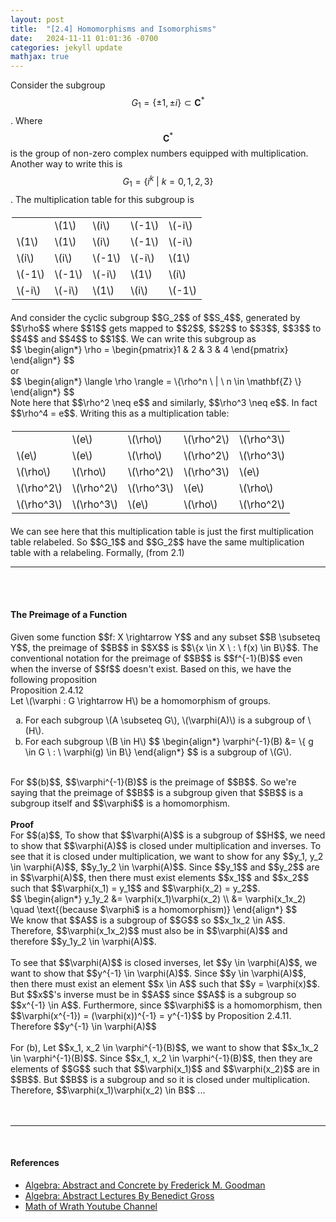 ```yaml
---
layout: post
title:  "[2.4] Homomorphisms and Isomorphisms"
date:   2024-11-11 01:01:36 -0700
categories: jekyll update
mathjax: true
---
```


Consider the subgroup $$G_1 = \{\pm 1, \pm i\} \subset \mathbf{C}^*$$. Where $$\mathbf{C}^*$$ is the group of non-zero complex numbers equipped with multiplication. Another way to write this is $$G_1 = \{i^k \ | \ k = 0,1,2,3\}$$. The multiplication table for this subgroup is
<div>
<table style="max-width: 500px; margin: 20px auto;">
  <tr>
    <td></td>
    <td>\(1\)</td>
    <td>\(i\)</td>
	<td>\(-1\)</td>
	<td>\(-i\)</td>
  </tr>
  <tr>
    <td>\(1\)</td>
    <td>\(1\)</td>
    <td>\(i\)</td>
	<td>\(-1\)</td>
	<td>\(-i\)</td>
  </tr>
  <tr>
    <td>\(i\)</td>
    <td>\(i\)</td>
    <td>\(-1\)</td>
	<td>\(-i\)</td>
	<td>\(1\)</td>
  </tr>
  <tr>
    <td>\(-1\)</td>
    <td>\(-1\)</td>
    <td>\(-i\)</td>
	<td>\(1\)</td>
	<td>\(i\)</td>
  </tr>
  <tr>
    <td>\(-i\)</td>
    <td>\(-i\)</td>
    <td>\(1\)</td>
	<td>\(i\)</td>
	<td>\(-1\)</td>
  </tr>
</table>
</div>
And consider the cyclic subgroup $$G_2$$ of $$S_4$$, generated by $$\rho$$ where $$1$$ gets mapped to $$2$$, $$2$$ to $$3$$, $$3$$ to $$4$$ and $$4$$ to $$1$$. We can write this subgroup as 
<div>
	$$
	\begin{align*}
	 \rho = \begin{pmatrix}1 & 2 & 3 & 4 \end{pmatrix}
	\end{align*}
	$$
</div>
or 
<div>
	$$
	\begin{align*}
	 \langle \rho \rangle = \{\rho^n \ | \ n \in \mathbf{Z} \}
	\end{align*}
	$$
</div>
Note here that $$\rho^2 \neq e$$ and similarly, $$\rho^3 \neq e$$. In fact $$\rho^4 = e$$. Writing this as a multiplication table:
<div>
<table style="max-width: 500px; margin: 20px auto;">
  <tr>
    <td></td>
    <td>\(e\)</td>
    <td>\(\rho\)</td>
	<td>\(\rho^2\)</td>
	<td>\(\rho^3\)</td>
  </tr>
  <tr>
    <td>\(e\)</td>
    <td>\(e\)</td>
    <td>\(\rho\)</td>
	<td>\(\rho^2\)</td>
	<td>\(\rho^3\)</td>
  </tr>
  <tr>
    <td>\(\rho\)</td>
    <td>\(\rho\)</td>
    <td>\(\rho^2\)</td>
	<td>\(\rho^3\)</td>
	<td>\(e\)</td>
  </tr>
  <tr>
    <td>\(\rho^2\)</td>
    <td>\(\rho^2\)</td>
    <td>\(\rho^3\)</td>
	<td>\(e\)</td>
	<td>\(\rho\)</td>
  </tr>
  <tr>
    <td>\(\rho^3\)</td>
    <td>\(\rho^3\)</td>
    <td>\(e\)</td>
	<td>\(\rho\)</td>
	<td>\(\rho^2\)</td>
  </tr>
</table>
</div>
We can see here that this multiplication table is just the first multiplication table relabeled. So $$G_1$$ and $$G_2$$ have the same multiplication table with a relabeling. Formally, (from 2.1)
<br>
<hr>
<br>
<br>
<!----------------------------------------------------------------------------->
<h4><b>The Preimage of a Function</b></h4>
Given some function $$f: X \rightarrow Y$$ and any subset $$B \subseteq Y$$, the preimage of $$B$$ in $$X$$ is $$\{x \in X \ : \ f(x) \in B\}$$. The conventional notation for the preimage of $$B$$ is $$f^{-1}(B)$$ even when the inverse of $$f$$ doesn't exist. Based on this, we have the following proposition
<br>
<!------------------------------------------------------------------------------>
<div class="peachheaderdiv">
Proposition 2.4.12
</div>
<div class="peachbodydiv">
Let \(\varphi : G \rightarrow H\) be a homomorphism of groups.
<ol type="a">
	<li>For each subgroup \(A \subseteq G\), \(\varphi(A)\) is a subgroup of \(H\).</li>
	<li>For each subgroup \(B \in H\)
	$$
	\begin{align*}
	\varphi^{-1}(B) &= \{ g \in G \ : \ \varphi(g) \in B\}
	\end{align*}
	$$
	is a subgroup of \(G\).
	</li>
</ol>
</div>
<br>
For $$(b)$$, $$\varphi^{-1}(B)$$ is the preimage of $$B$$. So we're saying that the preimage of $$B$$ is a subgroup given that $$B$$ is a subgroup itself and $$\varphi$$ is a homomorphism. 
<br>
<br>
<b>Proof</b>
<br>
For $$(a)$$, To show that $$\varphi(A)$$ is a subgroup of $$H$$, we need to show that $$\varphi(A)$$ is closed under multiplication and inverses. To see that it is closed under multiplication, we want to show for any $$y_1, y_2 \in \varphi(A)$$, $$y_1y_2  \in \varphi(A)$$. Since $$y_1$$ and $$y_2$$ are in $$\varphi(A)$$, then there must exist elements $$x_1$$ and $$x_2$$ such that $$\varphi(x_1) = y_1$$ and $$\varphi(x_2) = y_2$$. 
<div>
	$$
	\begin{align*}
	y_1y_2 &= \varphi(x_1)\varphi(x_2) \\
	       &= \varphi(x_1x_2) \quad \text{(because $\varphi$ is a homomorphism)}
	\end{align*}
	$$
</div>
We know that $$A$$ is a subgroup of $$G$$ so $$x_1x_2 \in A$$. Therefore, $$\varphi(x_1x_2)$$ must also be in $$\varphi(A)$$ and therefore $$y_1y_2 \in \varphi(A)$$.
<br>
<br>
To see that $$\varphi(A)$$ is closed inverses, let $$y \in \varphi(A)$$, we want to show that $$y^{-1} \in \varphi(A)$$. Since $$y \in \varphi(A)$$, then there must exist an element $$x \in A$$ such that $$y = \varphi(x)$$. But $$x$$'s inverse must be in $$A$$ since $$A$$ is a subgroup so $$x^{-1} \in A$$. Furthermore, since $$\varphi$$ is a homomorphism, then $$\varphi(x^{-1}) = (\varphi(x))^{-1} = y^{-1}$$ by Proposition 2.4.11. Therefore $$y^{-1} \in \varphi(A)$$
<br>
<br>
For (b), Let $$x_1, x_2 \in \varphi^{-1}(B)$$, we want to show that $$x_1x_2 \in \varphi^{-1}(B)$$. Since $$x_1, x_2 \in \varphi^{-1}(B)$$, then they are elements of $$G$$ such that $$\varphi(x_1)$$ and $$\varphi(x_2)$$ are in $$B$$. But $$B$$ is a subgroup and so it is closed under multiplication. Therefore, $$\varphi(x_1)\varphi(x_2) \in B$$ ...
<br>
<br>
<br>
<hr>
<br>
<!----------------------------------------------------------------------------->
<h4><b>References</b></h4>
<ul>
<li><a href="https://homepage.divms.uiowa.edu/~goodman/algebrabook.dir/algebrabook.html">Algebra: Abstract and Concrete by Frederick M. Goodman</a></li>
<li><a href="https://www.youtube.com/watch?v=mwcNETa0KFI&list=PLelIK3uylPMGzHBuR3hLMHrYfMqWWsmx5&index=3">Algebra: Abstract Lectures By Benedict Gross</a></li>
<li><a href="https://www.youtube.com/watch?v=NwqCi63p2ik">Math of Wrath Youtube Channel</a></li>
</ul>






















